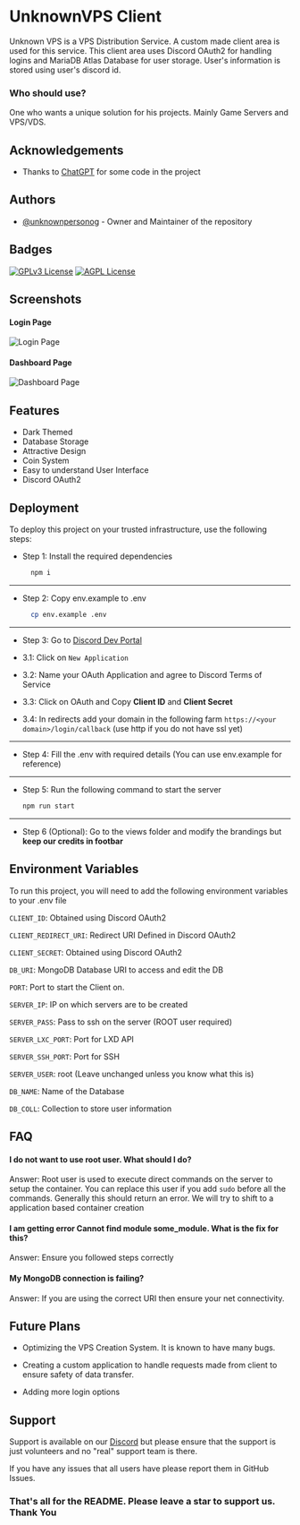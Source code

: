 
# UnknownVPS Client

Unknown VPS is a VPS Distribution Service. A custom made client area is used for this service. This client area uses Discord OAuth2 for handling logins and MariaDB Atlas Database for user storage. User's information is stored using user's  discord id.

### Who should use?
One who wants a unique solution for his projects. Mainly Game Servers and VPS/VDS.


 
## Acknowledgements

 - Thanks to [ChatGPT](https://chat.openai.com) for some code in the project

## Authors

- [@unknownpersonog](https://www.github.com/unknownpersonog) - Owner and Maintainer of the repository


## Badges

[![GPLv3 License](https://img.shields.io/badge/License-GPL%20v3-yellow.svg)](https://opensource.org/licenses/)
[![AGPL License](https://img.shields.io/github/actions/workflow/status/unknownpersonog/unknownvps-client/node.js.yml)](https://github.com/unknownpersonog/unknownvps-client/actions/workflows/node.js.yml)


## Screenshots
#### Login Page
![Login Page](https://i.ibb.co/cJVVNNr/unknownvps-login.png)

#### Dashboard Page
![Dashboard Page](https://i.ibb.co/WzcdR0D/unknownvps-dash.png)
## Features

- Dark Themed
- Database Storage
- Attractive Design
- Coin System
- Easy to understand User Interface
- Discord OAuth2

## Deployment

To deploy this project on your trusted infrastructure, use the following steps: 

- Step 1: Install the required dependencies 
    ```bash
      npm i
    ```

---

- Step 2: Copy env.example to .env
    ```bash
      cp env.example .env
    ```
---
- Step 3: Go to [Discord Dev Portal](https://discord.com/developers/applications)

- 3.1: Click on `New Application`
- 3.2: Name your OAuth Application and agree to Discord Terms of Service
- 3.3: Click on OAuth and Copy **Client ID** and **Client Secret**
- 3.4: In redirects add your domain in the  following farm
    ``https://<your domain>/login/callback`` (use http if you do not have ssl yet)
---
- Step 4: Fill the .env with required details (You can use env.example for reference)

---

- Step 5: Run the following command to start the server
    ```bash
    npm run start
    ```

---

- Step 6 (Optional): Go to the views folder and modify the brandings but **keep our credits in footbar**




## Environment Variables

To run this project, you will need to add the following environment variables to your .env file

`CLIENT_ID`: Obtained using Discord OAuth2

`CLIENT_REDIRECT_URI`: Redirect URI Defined in Discord OAuth2

`CLIENT_SECRET`: Obtained using Discord OAuth2

`DB_URI`: MongoDB Database URI to access and edit the DB

`PORT`: Port to start the Client on.

`SERVER_IP`: IP on which servers are to be created

`SERVER_PASS`: Pass to ssh on the server (ROOT  user required)

`SERVER_LXC_PORT`: Port for LXD API

`SERVER_SSH_PORT`: Port for SSH

`SERVER_USER`: root (Leave unchanged unless you know what this is)

`DB_NAME`: Name of the Database

`DB_COLL`: Collection to store user information


## FAQ

#### I do not want to use root user. What should I do?

Answer: Root user is used to execute direct commands on the server to setup the container. You can replace this user if you add `sudo` before all the commands. Generally this should return an error. We will try to shift to a application based container creation

#### I am getting error Cannot find module some_module. What is the fix for this?

Answer: Ensure you followed steps correctly

#### My MongoDB connection is failing?

Answer: If you are using the correct URI then ensure your net connectivity.


## Future Plans
- Optimizing the VPS Creation System. It is known to have many bugs.

- Creating a custom application to handle requests made from client to ensure safety of data transfer.

- Adding more login options


## Support

Support is available on our [Discord](https://discord.gg/xQJ5xfX2k5) but please ensure that the support is just volunteers and no "real" support team is there.

 If you have any issues that all users have please report them in GitHub Issues.

### That's all for the README. Please leave a star to support us. Thank You

